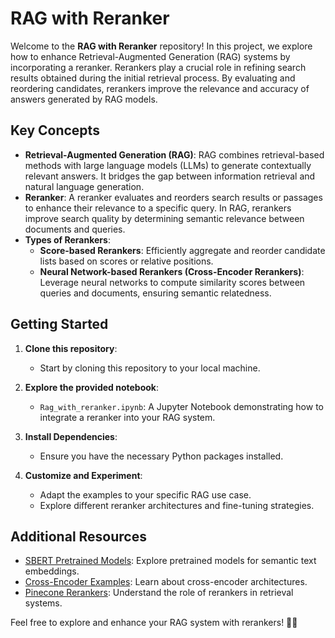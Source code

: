 # RAG with Reranker

Welcome to the **RAG with Reranker** repository! In this project, we explore how to enhance Retrieval-Augmented Generation (RAG) systems by incorporating a reranker. Rerankers play a crucial role in refining search results obtained during the initial retrieval process. By evaluating and reordering candidates, rerankers improve the relevance and accuracy of answers generated by RAG models.

## Key Concepts

- **Retrieval-Augmented Generation (RAG)**: RAG combines retrieval-based methods with large language models (LLMs) to generate contextually relevant answers. It bridges the gap between information retrieval and natural language generation.
- **Reranker**: A reranker evaluates and reorders search results or passages to enhance their relevance to a specific query. In RAG, rerankers improve search quality by determining semantic relevance between documents and queries.
- **Types of Rerankers**:
  - **Score-based Rerankers**: Efficiently aggregate and reorder candidate lists based on scores or relative positions.
  - **Neural Network-based Rerankers (Cross-Encoder Rerankers)**: Leverage neural networks to compute similarity scores between queries and documents, ensuring semantic relatedness.

## Getting Started

1. **Clone this repository**:
   - Start by cloning this repository to your local machine.

2. **Explore the provided notebook**:
   - `Rag_with_reranker.ipynb`: A Jupyter Notebook demonstrating how to integrate a reranker into your RAG system.

3. **Install Dependencies**:
   - Ensure you have the necessary Python packages installed.

4. **Customize and Experiment**:
   - Adapt the examples to your specific RAG use case.
   - Explore different reranker architectures and fine-tuning strategies.

## Additional Resources

- [SBERT Pretrained Models](https://www.sbert.net/docs/pretrained-models/ce-msmarco.html): Explore pretrained models for semantic text embeddings.
- [Cross-Encoder Examples](https://www.sbert.net/examples/applications/cross-encoder/): Learn about cross-encoder architectures.
- [Pinecone Rerankers](https://www.pinecone.io/learn/series/rag/rerankers/): Understand the role of rerankers in retrieval systems.

Feel free to explore and enhance your RAG system with rerankers! 🚀🤖



